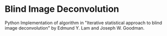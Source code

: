 # Blind Image Deconvolution
Python Implementation of algorithm in "Iterative statistical approach to blind image deconvolution" by Edmund Y. Lam and Joseph W. Goodman.
